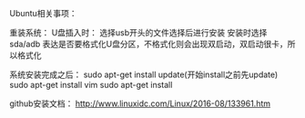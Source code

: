Ubuntu相关事项：

重装系统：
U盘插入时：
选择usb开头的文件选择后进行安装
安装时选择  sda/adb 表达是否要格式化U盘分区，不格式化则会出现双启动，双启动很卡，所以格式化

系统安装完成之后：
sudo apt-get install update(开始install之前先update)
sudo apt-get install vim
sudo apt-get install 



github安装文档：
http://www.linuxidc.com/Linux/2016-08/133961.htm



























